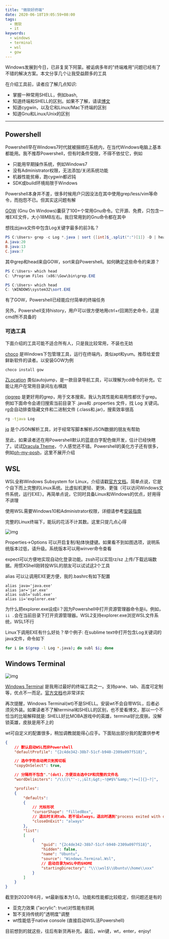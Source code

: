 ```yaml
---
title: "微软好终端"
date: 2020-06-18T19:05:59+08:00
tags:
  - 微软
  - it
keywords:
  - windows
  - terminal
  - wsl
  - gow
---
```


Windows发展到今日，已非复吴下阿蒙。被诟病多年的"终端难用"问题已经有了不错的解决方案。本文分享几个让我受益颇多的工具

在介绍工具前，读者应了解几点知识:
* 掌握一种常用SHELL，例如bash,
* 知道终端和SHELL的区别。如果不了解，请读[博文](https://www.hanselman.com/blog/WhatsTheDifferenceBetweenAConsoleATerminalAndAShell.aspx)
* 知道cygwin，以及它和Linux/Mac下终端的区别
* 知道Gnu和Linux/Unix的区别

---

## Powershell

Powershell早在Windows7时代就被捆绑在系统内，在当代Windows电脑上基本都能用。我不推荐Powershell，但有时条件受限，不得不依仗它，例如
* 只能用早期操作系统，例如Windows7
* 没有Administrator权限，无法添加/关闭系统功能
* 机器性能贫瘠，跑cygwin都迟钝
* SDK或build环境局限于Windows

Powershell本身并不差，很多时候用户只因没法在其中使用grep/less/vim等命令，而抱怨不已。但其实这问题有解

[GOW](https://github.com/bmatzelle/gow/wiki) (Gnu On Windows)囊获了100+个常用Gnu命令。它开源、免费，只包含一堆EXE文件，大小18MB左右。我日常用到的Gnu命令都在其中

想找出java文件中包含Log关键字最多的前3名？

```powershell
PS C:\Users> grep -c Log *.java | sort {[int]$_.split(":")[1]} -D | head -n 3
A.java:20
B.java:13
C.java:7
```

其中grep和head来自GOW，sort来自Powershell。如何确定这些命令的来源？

```powershell
PS C:\Users> which head
C: \Program Files (x86)\Gow\bin\grep.EXE

PS C:\Users> which head
C: \WINDOWS\system32\sort.EXE
```

有了GOW，Powershell已经能应付简单的终端任务

另外，Powershell支持history，用户可以很方便地用ctrl+r回溯历史命令，这是cmd所不具备的

### 可选工具

下面介绍的工具可能不适合所有人，只是我比较常用，不装也无妨

[choco](https://chocolatey.org/) 是Windows下包管理工具，运行在终端内，类似apt和yum。推荐给爱尝鲜新软件的读者。以安装GOW为例

```bat
choco install gow
```

[ZLocation](https://github.com/vors/ZLocation) 类似autojump，是一款目录导航工具，可以理解为cd命令的补充。它能让用户在常用目录间左右横跳

[ripgrep](https://github.com/BurntSushi/ripgrep) 是更好用的grep，用于文本搜索。我认为其性能和易用性都优于grep。例如下面命令会递归搜索当前目录下 .java和 .properties 文件，找 Log 关键词。rg会自动排查隐藏文件和二进制文件 (.class和.jar)，搜索效率很高

```bat
rg -tjava Log
```

[jq](https://github.com/stedolan/jq) 是个JSON解析工具，对于经常写脚本解析JSON数据的朋友有帮助

至此，如果读者还在用Powershell默认的蓝底白字配色做开发，估计已经快瞎了。试试[Dracula Theme](https://draculatheme.com/powershell/)，个人感觉还不错。Powershell的美化方子还有很多，例如[oh-my-posh](https://github.com/JanDeDobbeleer/oh-my-posh)，这里不展开介绍

## WSL

WSL全称Windows Subsystem for Linux，介绍请戳[官方文档](https://docs.microsoft.com/zh-cn/windows/wsl/)。简单点说，它是个自下而上完整的Linux系统。比虚拟机更轻、更快、更强（可以访问Windows文件系统，运行EXE）。再简单点说，它同时具备Linux和Windows的优点，好用得不讲理

使用WSL需要Windows10和Administrator权限，详细请参考[安装指南](https://docs.microsoft.com/zh-cn/windows/wsl/install-win10)

完整的Linux终端下，能玩的花活不计其数。这里只提几点心得

![img](/img/windows_terminal/p73572541.jpg)

Properties->Options 可以开启复制/粘体快捷键。如果看不到如图选项，说明系统版本过低，请升级。系统版本可以用winver命令查看

expect可以方便地实现自动化登录功能。zssh可以实现rz/sz 上传/下载远端数据。用惯XShell刚转投WSL的朋友可以试试这2个工具

alias 可以让调用EXE更方便，我的.bashrc有如下配置
```
alias java='java.exe'
alias jar='jar.exe'
alias subl='subl.exe'
alias ii='explorer.exe'
```

为什么把explorer.exe设成ii？因为Powershell中打开资源管理器命令是ii。例如，```ii .```会在当前目录下打开资源管理器。WSL2支持explorer.exe浏览WSL文件系统，WSL1不行

Linux下调用EXE有什么好处？举个例子: 在sublime text中打开包含Log关键词的java文件，命令如下
```bash
for i in $(grep -l Log *.java); do subl $i; done
```

## Windows Terminal

![img](/img/windows_terminal/p73572542.jpg)

[Windows Terminal](https://en.wikipedia.org/wiki/Windows_Terminal) 是我用过最好的终端工具之一。支持pane、tab、高度可定制等，优点不一而足。[官方文档](https://docs.microsoft.com/zh-cn/windows/terminal/)也非常详实

再次提醒，Windows Terminal(wt)不是SHELL。安装wt不会自带WSL，后者必须另外装。如果读者不了解terminal和SHELL的区别，也不爱看博文，那以一个不恰当的比喻解释就是: SHELL好比MOBA游戏中的英雄，terminal好比皮肤。没解锁英雄，皮肤是用不上的

wt可自定义的配置很多，稍加调教就能得心应手。下面贴出部分我的配置供参考

```json
{
    // 默认启动WSL而非Powershell
    "defaultProfile": "{2c4de342-38b7-51cf-b940-2309a097f518}",

    // 选中字符自动拷贝到剪切板
    "copyOnSelect": true,

    // 分隔符不包含"."(dot)，方便双击选中IP和完整的文件名
    "wordDelimiters": "/\\()\"'-:,;&lt;&gt;~!@#$%^&amp;*|+=[]{}~?│",

    "profiles":
    {
        "defaults":
        {
            // 光标形状
            "cursorShape": "filledBox",
            // 退出时关闭tab。若不设always，退出时遇到"process exited with code xxx" tab不会关闭
            "closeOnExit": "always"
        },
        "list":
        [
            {
                "guid": "{2c4de342-38b7-51cf-b940-2309a097f518}",
                "hidden": false,
                "name": "Ubuntu",
                "source": "Windows.Terminal.Wsl",
                // 启动目录为WSL中的$HOME
                "startingDirectory": "\\\\wsl$\\Ubuntu\\home\\xxx"
            }
        ]
    }
}
```

截至到2020年6月，wt最新版本为1.0。功能和性能都比较稳定，但问题还是有的
* 亚克力效果 ("acrylic": true)对性能有损耗
* 暂不支持传统的"透明度"调整
* wt性能低于native console (直接启动WSL活Powershell)

目前想到的就这些，往后有新货再补充。最后，win键，wt，enter，enjoy!